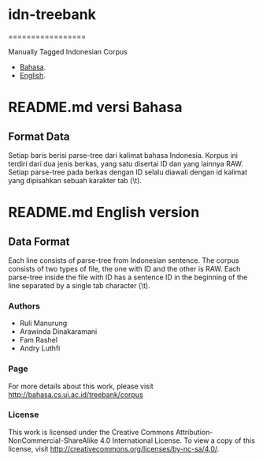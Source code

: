 # idn-treebank
=================

Manually Tagged Indonesian Corpus
* [Bahasa](#readmemd-versi-bahasa).
* [English](#readmemd-english-version).

# README.md versi Bahasa
## Format Data

Setiap baris berisi parse-tree dari kalimat bahasa Indonesia.
Korpus ini terdiri dari dua jenis berkas, yang satu disertai ID dan yang lainnya RAW. Setiap parse-tree pada berkas dengan ID selalu diawali dengan id kalimat yang dipisahkan sebuah karakter tab (\t).


# README.md English version
## Data Format

Each line consists of parse-tree from Indonesian sentence.
The corpus consists of two types of file, the one with ID and the other is RAW. Each parse-tree inside the file  with ID has a sentence ID in the beginning of the line separated by a single tab character (\t). 


### Authors
- Ruli Manurung
- Arawinda Dinakaramani
- Fam Rashel
- Andry Luthfi 

### Page
For more details about this work, please visit http://bahasa.cs.ui.ac.id/treebank/corpus

### License
This work is licensed under the Creative Commons Attribution-NonCommercial-ShareAlike 4.0 International License. To view a copy of this license, visit http://creativecommons.org/licenses/by-nc-sa/4.0/.

